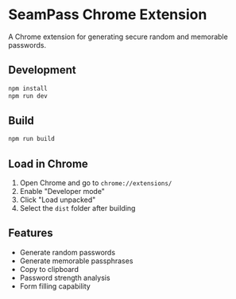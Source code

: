 # SeamPass Chrome Extension

A Chrome extension for generating secure random and memorable passwords.

## Development

```bash
npm install
npm run dev
```

## Build

```bash
npm run build
```

## Load in Chrome

1. Open Chrome and go to `chrome://extensions/`
2. Enable "Developer mode"
3. Click "Load unpacked"
4. Select the `dist` folder after building

## Features

- Generate random passwords
- Generate memorable passphrases
- Copy to clipboard
- Password strength analysis
- Form filling capability
